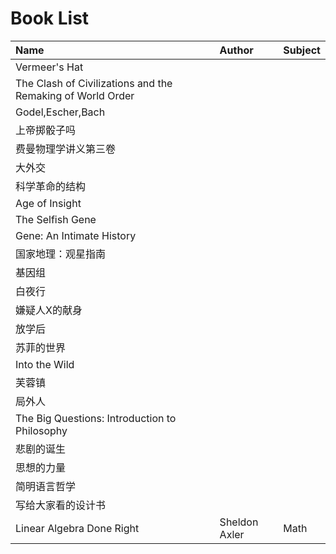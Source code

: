 # Book List

| Name | Author | Subject
| :--- | :----- | :------
| Vermeer's Hat |  |
| The Clash of Civilizations and the Remaking of World Order |  |
| Godel,Escher,Bach |  |
| 上帝掷骰子吗 |  |
| 费曼物理学讲义第三卷 |  |
| 大外交 |  |
| 科学革命的结构 |  |
| Age of Insight |  |
| The Selfish Gene |  |
| Gene: An Intimate History |  |
| 国家地理：观星指南 |  |
| 基因组 |  |
| 白夜行 |  |
| 嫌疑人X的献身 |  |
| 放学后 |  |
| 苏菲的世界 |  |
| Into the Wild |  |
| 芙蓉镇 |  |
| 局外人 |  |
| The Big Questions: Introduction to Philosophy |  |
| 悲剧的诞生 |  |
| 思想的力量 |  |
| 简明语言哲学 |  |
| 写给大家看的设计书 |  |
| Linear Algebra Done Right | Sheldon Axler | Math
